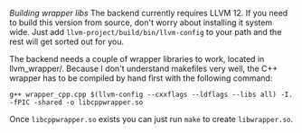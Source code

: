 *Building wrapper libs*
The backend currently requires LLVM 12. If you need to build this version from source, don't worry about installing it system wide. Just add `llvm-project/build/bin/llvm-config` to your path and the rest will get sorted out for you.

The backend needs a couple of wrapper libraries to work, located in llvm\_wrapper/.
Because I don't understand makefiles very well, the C++ wrapper has to be compiled by hand first with the following command:

	g++ wrapper_cpp.cpp $(llvm-config --cxxflags --ldflags --libs all) -I. -fPIC -shared -o libcppwrapper.so

Once `libcppwrapper.so` exists you can just run `make` to create `libwrapper.so`. 



